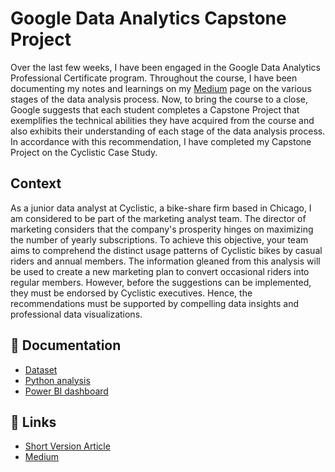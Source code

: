 # Google Data Analytics Capstone Project

Over the last few weeks, I have been engaged in the Google Data Analytics Professional Certificate program. Throughout the course, I have been documenting my notes and learnings on my [Medium](https://medium.com/@codex_) page on the various stages of the data analysis process. Now, to bring the course to a close, Google suggests that each student completes a Capstone Project that exemplifies the technical abilities they have acquired from the course and also exhibits their understanding of each stage of the data analysis process. In accordance with this recommendation, I have completed my Capstone Project on the Cyclistic Case Study.




## Context

As a junior data analyst at Cyclistic, a bike-share firm based in Chicago, I am considered to be part of the marketing analyst team. The director of marketing considers that the company's prosperity hinges on maximizing the number of yearly subscriptions. To achieve this objective, your team aims to comprehend the distinct usage patterns of Cyclistic bikes by casual riders and annual members. The information gleaned from this analysis will be used to create a new marketing plan to convert occasional riders into regular members. However, before the suggestions can be implemented, they must be endorsed by Cyclistic executives. Hence, the recommendations must be supported by compelling data insights and professional data visualizations.


## 📁 Documentation
- [Dataset](https://divvy-tripdata.s3.amazonaws.com/index.html)
- [Python analysis](https://github.com/MPCaloba/Google-Data-Analytics/blob/main/Full_Analysis.py)
- [Power BI dashboard](https://github.com/MPCaloba/Google-Data-Analytics/blob/main/2022_Dashboard.pbix) 


## 🔗 Links
- [Short Version Article](https://medium.com/@codex_/google-data-analytics-capstone-project-ea9ca4f5a9ab#394f)
- [Medium](https://medium.com/@codex_)
